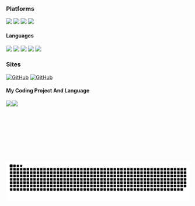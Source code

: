 <!---- 👋 Hi, I’m @MakcRe
- 👀 I’m interested in ...
- 🌱 I’m currently learning ...
- 💞️ I’m looking to collaborate on ...
- 📫 youxi_lin@126.com


MakcRe/MakcRe is a ✨ special ✨ repository because its `README.md` (this file) appears on your GitHub profile.
You can click the Preview link to take a look at your changes.
--->

### Platforms

[![](https://img.shields.io/badge/macOS-Sequoia-b8ba26?logo=apple&logoColor=fff)](https://www.apple.com/macos/macos-sequoia/)
[![](https://img.shields.io/badge/Window-11-b8ba26?logo=windows&logoColor=%23fff)](https://www.microsoft.com/zh-cn/windows?r=1)
[![](https://img.shields.io/badge/Iphone-12_pro-b8ba26?logo=apple&logoColor=%23fff)](https://www.apple.com/iphone/)
[![](https://img.shields.io/badge/Redmi-Note_12_Turbo-b8ba26?logo=xiaomi&logoColor=%23fff)](https://www.mi.com/)

#### Languages

[![](https://img.shields.io/badge/-HTML5-E34F26?logo=html5&logoColor=white)](https://html.spec.whatwg.org/)
[![](https://img.shields.io/badge/-CSS3-1572B6?logo=css3&logoColor=white)](https://www.w3.org/Style/CSS/)
[![](https://img.shields.io/badge/-JavaScript-f7e018?logo=javascript&logoColor=white)](https://www.ecma-international.org/)
[![](https://img.shields.io/badge/vue.js-v3-00acd7?logo=vue.js&logoColor=00acd7)](https://vue.js/)
[![](https://img.shields.io/badge/node.js-v20.16.0-00acd7?logo=node.js&logoColor=00acd7)](https://nodejs.org/)

### Sites

<a href="https://github.com/MakcRe"><img src="https://img.shields.io/badge/GitHub-@MakcRe-b8ba26.svg?logo=GitHub" alt="GitHub" target="_blank"></a>
<a href="mailto:youxi_lin@126.com"><img src="https://img.shields.io/badge/Mail-126.com-b8ba26.svg?logo=maildotru" alt="GitHub" target="_blank"></a>

#### My Coding Project And Language

<div>
    <img height="165" align="left" src="https://github-readme-stats.vercel.app/api?username=MakcRe&theme=calm&show_icons=true" />
    <img height="165" src="https://github-readme-stats.vercel.app/api/top-langs/?username=MakcRe&theme=calm&langs_count=6&layout=compact" />
</div>


[![snake](https://raw.githubusercontent.com/MakcRe/MakcRe/refs/heads/gh-pages/github-snake.svg)](https://raw.githubusercontent.com/MakcRe/MakcRe/refs/heads/gh-pages/github-snake.svg)